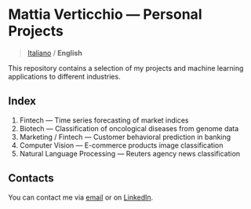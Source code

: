 # Mattia Verticchio — Personal Projects

>  [Italiano](https://github.com/MattiaVerticchio/PersonalProjects/blob/master/README.md) / **English**

This repository contains a selection of my projects and machine learning applications to different industries.

## Index
1. Fintech — Time series forecasting of market indices
1. Biotech — Classification of oncological diseases from genome data
1. Marketing / Fintech — Customer behavioral prediction in banking
1. Computer Vision — E-commerce products image classification
1. Natural Language Processing — Reuters agency news classification

## Contacts
You can contact me via [email](email@email.com) or on [LinkedIn](linkedin.com).

